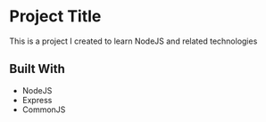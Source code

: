 # Project Title

This is a project I created to learn NodeJS and related technologies

## Built With

* NodeJS
* Express
* CommonJS
